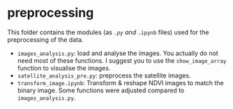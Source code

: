 # preprocessing

This folder contains the modules (as <code>*.py</code> and <code>*.ipynb</code> files) used for the preprocessing of the data.

- <code>images_analysis.py</code>: load and analyse the images. You actually do not need most of these functions. I suggest you to use the <code>show_image_array</code> function to visualise the images.
- <code>satellite_analysis_pre.py</code>: preprocess the satellite images.
- <code>transform_image.ipynb</code>: Transform & reshape NDVI images to match the binary image. Some functions were adjusted compared to `images_analysis.py`.
